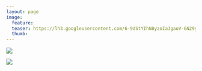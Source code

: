 ```yaml
---
layout: page
image:
  feature:
  teaser: https://lh3.googleusercontent.com/6-9dStYIhN8yzoIaJgauV-GN29yFcZozPrEfOQ2Coho=w245
  thumb:
---
```


[![](https://lh3.googleusercontent.com/IHqOC6IMd-hv7drORe_61h6nkqawe5OktY-FlPU1Ib8=w800)](https://lh3.googleusercontent.com/IHqOC6IMd-hv7drORe_61h6nkqawe5OktY-FlPU1Ib8=s0)

[![](https://lh3.googleusercontent.com/t3AGOppczSxCTIGc8q05uHX8VSvBP4hWis_3pYarlIs=w800)](https://lh3.googleusercontent.com/t3AGOppczSxCTIGc8q05uHX8VSvBP4hWis_3pYarlIs=s0)

